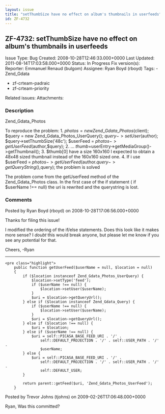 ```yaml
---
layout: issue
title: "setThumbSize have no effect on album's thumbnails in userfeeds"
id: ZF-4732
---
```


ZF-4732: setThumbSize have no effect on album's thumbnails in userfeeds
-----------------------------------------------------------------------

 Issue Type: Bug Created: 2008-10-28T12:46:33.000+0000 Last Updated: 2011-08-14T17:03:58.000+0000 Status: In Progress Fix version(s): 
 Reporter:  Emmanuel Renaud (bulgom)  Assignee:  Ryan Boyd (rboyd)  Tags: - Zend\_Gdata
- zf-crteam-padraic
- zf-crteam-priority
 
 Related issues: 
 Attachments: 
### Description

Zend\_Gdata\_Photos

To reproduce the problem: 1. $photos = new Zend\_Gdata\_Photos($client); $query = new Zend\_Gdata\_Photos\_UserQuery(); $query->setUser($author); $query->setThumbSize('48c'); $userFeed = $photos->getUserFeed($author,$query); 2. ... $thumb=$userEntry->getMediaGroup()->getThumbnail(); 3. $thumb[0] have a size 160x160 I expected to obtain a 48x48 sized thumbnail instead of the 160x160 sized one. 4. If i use $userFeed = $photos->getUserFeed($author.$query->getQueryString(),$query); the problem is solved

The problem come from the getUserFeed method of the Zend\_Gdata\_Photos class. In the first case of the if statement ( if $userName !== null) the uri is rewrited and the querystring is lost.

 

 

### Comments

Posted by Ryan Boyd (rboyd) on 2008-10-28T17:06:56.000+0000

Thanks for filing this issue!

I modified the ordering of the if/else statements. Does this look like it makes more sense? I _doubt_ this would break anyone, but please let me know if you see any potential for that.

Cheers, -Ryan

- - - - - -


    <pre class="highlight">
        public function getUserFeed($userName = null, $location = null)
        {
            if ($location instanceof Zend_Gdata_Photos_UserQuery) {
                $location->setType('feed');
                if ($userName !== null) {
                    $location->setUser($userName);
                }
                $uri = $location->getQueryUrl();
            } else if ($location instanceof Zend_Gdata_Query) {
                if ($userName !== null) {
                    $location->setUser($userName);
                }
                $uri = $location->getQueryUrl();
            } else if ($location !== null) {
                $uri = $location;
            } else if ($userName !== null) {
                $uri = self::PICASA_BASE_FEED_URI . '/' .
                    self::DEFAULT_PROJECTION . '/' . self::USER_PATH . '/' .
                    $userName;
            } else {
                $uri = self::PICASA_BASE_FEED_URI . '/' .
                    self::DEFAULT_PROJECTION . '/' . self::USER_PATH . '/' .
                    self::DEFAULT_USER;
            }
    
            return parent::getFeed($uri, 'Zend_Gdata_Photos_UserFeed');
        }


 

 

Posted by Trevor Johns (tjohns) on 2009-02-26T17:06:48.000+0000

Ryan, Was this committed?

 

 